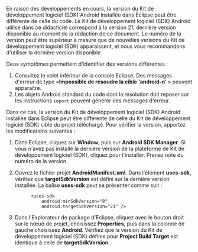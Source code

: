 En raison des développements en cours, la version du Kit de développement logiciel (SDK) Android installée dans Eclipse peut être différente de celle du code. Le Kit de développement logiciel (SDK) Android utilisé dans ce didacticiel correspond à la version 21, dernière version disponible au moment de la rédaction de ce document. Le numéro de la version peut être supérieur à mesure que de nouvelles versions du Kit de développement logiciel (SDK) apparaissent, et nous vous recommandons d'utiliser la dernière version disponible.

Deux symptômes permettent d'identifier des versions différentes :

1. Consultez le volet inférieur de la console Eclipse. Des messages d'erreur de type «**Impossible de résoudre la cible 'android-n’** » peuvent apparaître.
2. Les objets Android standard du code dont la résolution doit reposer sur les instructions `import` peuvent générer des messages d'erreur.

Dans ce cas, la version du Kit de développement logiciel (SDK) Android installée dans Eclipse peut être différente de celle du Kit de développement logiciel (SDK) cible du projet téléchargé. Pour vérifier la version, apportez les modifications suivantes :

1. Dans Eclipse, cliquez sur **Window**, puis sur **Android SDK Manager**. Si vous n'avez pas installé la dernière version de la plateforme de Kit de développement logiciel (SDK), cliquez pour l'installer. Prenez note du numéro de la version.
2. Ouvrez le fichier projet **AndroidManifest.xml**. Dans l'élément **uses-sdk**, vérifiez que **targetSdkVersion** est défini sur la dernière version installée. La balise **uses-sdk** peut se présenter comme suit :
   
             <uses-sdk
                 android:minSdkVersion="8"
                 android:targetSdkVersion="21" />
3. Dans l'Explorateur de package d'Eclipse, cliquez avec le bouton droit sur le nœud de projet, choisissez **Properties**, puis dans la colonne de gauche choisissez **Android**. Vérifiez que la version du Kit de développement logiciel (SDK) définie pour **Project Build Target** est identique à celle de **targetSdkVersion**.

<!---HONumber=August15_HO6-->
